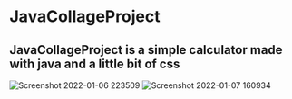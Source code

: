 # JavaCollageProject
## JavaCollageProject is a simple calculator made with java and a little bit of css
![Screenshot 2022-01-06 223509](https://user-images.githubusercontent.com/73494683/148448128-81aae032-2c43-4c79-955a-4521edae50d7.jpg)
![Screenshot 2022-01-07 160934](https://user-images.githubusercontent.com/73494683/148555682-ea406fb9-89d4-43eb-ae20-aa6052b66faf.jpg)
